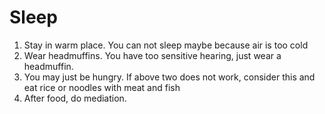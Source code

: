 # Sleep
1. Stay in warm place. You can not sleep maybe because air is too cold
2. Wear headmuffins. You have too sensitive hearing, just wear a headmuffin.
3. You may just be hungry. If above two does not work, consider this and eat rice or noodles with meat and fish
4. After food, do mediation.
